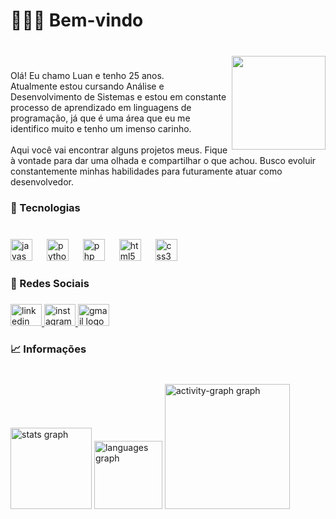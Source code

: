 <h1 align="left">🙋🏽‍♂️ Bem-vindo</h1>

###

<br clear="both">

<img align="right" height="150" src="https://sdmntprsouthcentralus.oaiusercontent.com/files/00000000-fdec-61f7-ab7c-20d445e7cf0d/raw?se=2025-04-28T18%3A09%3A07Z&sp=r&sv=2024-08-04&sr=b&scid=36db5fdf-6e1e-5b5e-aab5-9d9a4c8d2e21&skoid=fa7966e7-f8ea-483c-919a-13acfd61d696&sktid=a48cca56-e6da-484e-a814-9c849652bcb3&skt=2025-04-27T20%3A31%3A24Z&ske=2025-04-28T20%3A31%3A24Z&sks=b&skv=2024-08-04&sig=5tfG7rE3nqnFO%2B6DbQCtCAG1g0YmmnlEM8KxTgqNxjI%3D"  />

###

<p align="left">Olá! Eu chamo Luan e tenho 25 anos.<br>Atualmente estou cursando Análise e Desenvolvimento de Sistemas e estou em constante processo de aprendizado em linguagens de programação, já que é uma área que eu me identifico muito e tenho um imenso carinho.<br><br>Aqui você vai encontrar alguns projetos meus. Fique à vontade para dar uma olhada e compartilhar o que achou. Busco evoluir constantemente minhas habilidades para futuramente atuar como desenvolvedor.</p>

###

<h3 align="left">🧩 Tecnologias</h3>

###

<br clear="both">

<div align="left">
  <img src="https://skillicons.dev/icons?i=js" height="35" alt="javascript logo"  />
  <img width="15" />
  <img src="https://skillicons.dev/icons?i=py" height="35" alt="python logo"  />
  <img width="15" />
  <img src="https://skillicons.dev/icons?i=php" height="35" alt="php logo"  />
  <img width="15" />
  <img src="https://skillicons.dev/icons?i=html" height="35" alt="html5 logo"  />
  <img width="15" />
  <img src="https://skillicons.dev/icons?i=css" height="35" alt="css3 logo"  />
</div>

###

<h3 align="left">📩 Redes Sociais</h3>

###

<div align="left">
  <a href="https://www.linkedin.com/in/luan-oliveira-tecno-dev/" target="_blank">
    <img src="https://raw.githubusercontent.com/maurodesouza/profile-readme-generator/master/src/assets/icons/social/linkedin/default.svg" width="50" height="35" alt="linkedin logo"  />
  </a>
  <a href="https://www.instagram.com/ln_vns?igsh=bnVkdmFqbHY5bmIx&utm_source=qr" target="_blank">
    <img src="https://raw.githubusercontent.com/maurodesouza/profile-readme-generator/master/src/assets/icons/social/instagram/default.svg" width="50" height="35" alt="instagram logo"  />
  </a>
  <a href="https://mail.google.com/mail/u/0/?tab=rm&ogbl#inbox" target="_blank">
    <img src="https://raw.githubusercontent.com/maurodesouza/profile-readme-generator/master/src/assets/icons/social/gmail/default.svg" width="50" height="35" alt="gmail logo"  />
  </a>
</div>

###

<h3 align="left">📈 Informações</h3>

###

<br clear="both">

<div align="left">
  <img src="https://github-readme-stats.vercel.app/api?username=Luan-Sobral&hide_title=false&hide_rank=false&show_icons=true&include_all_commits=true&count_private=true&disable_animations=false&theme=dark&locale=pt-br&hide_border=true&order=1" height="130" alt="stats graph"  />
  <img src="https://github-readme-stats.vercel.app/api/top-langs?username=Luan-Sobral&locale=pt-br&hide_title=false&layout=compact&card_width=320&langs_count=5&theme=dark&hide_border=true&order=2" height="109" alt="languages graph"  />
  <img src="https://github-readme-activity-graph.vercel.app/graph?username=Luan-Sobral&radius=16&theme=github-dark&area=true&order=5&hide_border=false&hide_title=false&custom_title=MEU%20GR%C3%81FICO" height="200" alt="activity-graph graph"  />
</div>

###
